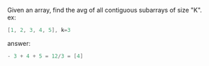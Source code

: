 Given an array, find the avg of all contiguous subarrays of size "K". <br>
ex:
```go
[1, 2, 3, 4, 5], k=3
```
answer:
```go
- 3 + 4 + 5 = 12/3 = [4]
```
